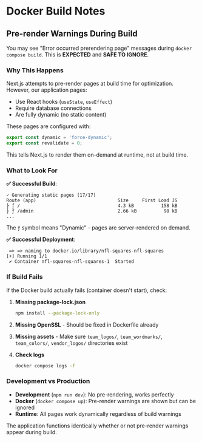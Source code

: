 # Docker Build Notes

## Pre-render Warnings During Build

You may see "Error occurred prerendering page" messages during `docker compose build`. This is **EXPECTED** and **SAFE TO IGNORE**.

### Why This Happens

Next.js attempts to pre-render pages at build time for optimization. However, our application pages:
- Use React hooks (`useState`, `useEffect`)
- Require database connections
- Are fully dynamic (no static content)

These pages are configured with:
```typescript
export const dynamic = 'force-dynamic';
export const revalidate = 0;
```

This tells Next.js to render them on-demand at runtime, not at build time.

### What to Look For

**✅ Successful Build**:
```
✓ Generating static pages (17/17)  
Route (app)                              Size     First Load JS
├ ƒ /                                    4.3 kB          158 kB
├ ƒ /admin                               2.66 kB          98 kB
...
```

The `ƒ` symbol means "Dynamic" - pages are server-rendered on demand.

**✅ Successful Deployment**:
```
 => => naming to docker.io/library/nfl-squares-nfl-squares
[+] Running 1/1
 ✔ Container nfl-squares-nfl-squares-1  Started
```

### If Build Fails

If the Docker build actually fails (container doesn't start), check:

1. **Missing package-lock.json**
   ```bash
   npm install --package-lock-only
   ```

2. **Missing OpenSSL** - Should be fixed in Dockerfile already
   
3. **Missing assets** - Make sure `team_logos/`, `team_wordmarks/`, `team_colors/`, `vendor_logos/` directories exist

4. **Check logs**
   ```bash
   docker compose logs -f
   ```

### Development vs Production

- **Development** (`npm run dev`): No pre-rendering, works perfectly
- **Docker** (`docker compose up`): Pre-render warnings are shown but can be ignored
- **Runtime**: All pages work dynamically regardless of build warnings

The application functions identically whether or not pre-render warnings appear during build.

